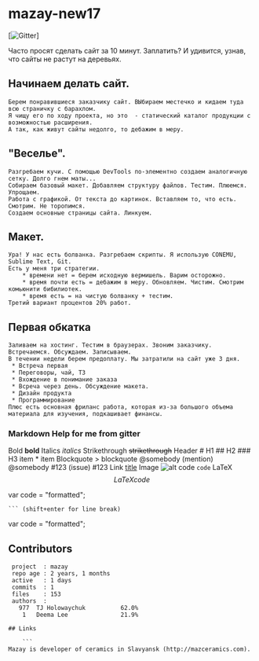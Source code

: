 # mazay-new17

[![Gitter](https://badges.gitter.im/Join%20Chat.svg)]

Часто просят сделать сайт за 10 минут. Заплатить? И удивится, узнав, что сайты не растут на деревьях.


## Начинаем делать сайт.

	Берем понравившиеся заказчику сайт. ВЫбираем местечко и кидаем туда всю страничку с барахлом.
	Я чищу его по ходу проекта, но это  - статический каталог продукции с возможностью расширения. 
	А так, как живут сайты недолго, то дебажим в меру.

## "Веселье".
	
	Разгребаем кучи. С помощью DevTools по-элементно создаем аналогичную сетку. Долго гнем маты...
	Собираем базовый макет. Добавляем структуру файлов. Тестим. Плюемся. Упрощаем.
	Работа с графикой. От текста до картинок. Вставляем то, что есть. Смотрим. Не торопимся.
	Создаем основные страницы сайта. Линкуем.

## Макет.

	Ура! У нас есть болванка. Разгребаем скрипты. Я использую CONEMU, Sublime Text, Git.
	Есть у меня три стратегии.
		* времени нет = берем исходную вермишель. Варим осторожно.
		* время почти есть = дебажим в меру. Обновляем. Чистим. Смотрим комьюнити бибилиотек. 
		* время есть = на чистую болванку + тестим.
	Третий вариант процентов 20% работ.

## Первая обкатка

	Заливаем на хостинг. Тестим в браузерах. Звоним заказчику. Встречаемся. Обсуждаем. Записываем.
	В течении недели берем предоплату. Мы затратили на сайт уже 3 дня. 
	 * Встреча первая
	 * Переговоры, чай, ТЗ
	 * Вхождение в понимание заказа
	 * Всреча через день. Обсуждение макета.
	 * Дизайн продукта
	 * Программирование
	Плюс есть основная фриланс работа, которая из-за большого объема материала для изучения, подкашивает финансы. 
	


  
### Markdown Help for me from gitter

Bold 	**bold**
Italics 	*italics*
Strikethrough 	~~strikethrough~~
Header 	# H1 ## H2 ### H3
item
	* item
Blockquote 	> blockquote
@somebody (mention) 	@somebody
#123 (issue) 	#123
Link 	[title](http://)
Image 	![alt](http://)
code 	`code`
LaTeX 	$$LaTeX code$$

var code = "formatted";

	``` (shift+enter for line break)
var code = "formatted";


## Contributors

```
 project  : mazay
 repo age : 2 years, 1 months
 active   : 1 days
 commits  : 1
 files    : 153
 authors  :
   977	TJ Holowaychuk          62.0%
    1   Deema Lee               21.9%

## Links

	```   
Mazay is developer of ceramics in Slavyansk (http://mazceramics.com).
